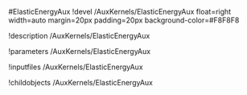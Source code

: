 <!-- MOOSE Object Documentation Stub: Remove this when content is added. -->
#ElasticEnergyAux
!devel /AuxKernels/ElasticEnergyAux float=right width=auto margin=20px padding=20px background-color=#F8F8F8

!description /AuxKernels/ElasticEnergyAux

!parameters /AuxKernels/ElasticEnergyAux

!inputfiles /AuxKernels/ElasticEnergyAux

!childobjects /AuxKernels/ElasticEnergyAux
